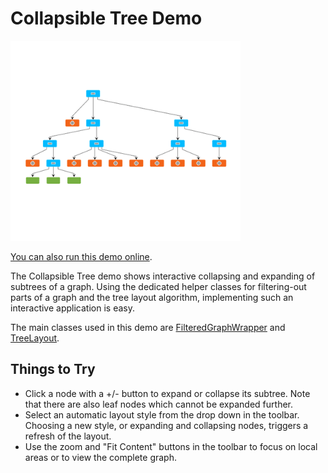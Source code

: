 # Collapsible Tree Demo

<img src="../../resources/image/collapsibletree.png" alt="demo-thumbnail" height="320"/>

[You can also run this demo online](https://live.yworks.com/demos/complete/collapse/index.html).

The Collapsible Tree demo shows interactive collapsing and expanding of subtrees of a graph. Using the dedicated helper classes for filtering-out parts of a graph and the tree layout algorithm, implementing such an interactive application is easy.

The main classes used in this demo are [FilteredGraphWrapper](https://docs.yworks.com/yfileshtml/#/api/FilteredGraphWrapper) and [TreeLayout](https://docs.yworks.com/yfileshtml/#/api/TreeLayout).

## Things to Try

- Click a node with a +/- button to expand or collapse its subtree. Note that there are also leaf nodes which cannot be expanded further.
- Select an automatic layout style from the drop down in the toolbar. Choosing a new style, or expanding and collapsing nodes, triggers a refresh of the layout.
- Use the zoom and "Fit Content" buttons in the toolbar to focus on local areas or to view the complete graph.
